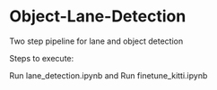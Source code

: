 # Object-Lane-Detection
Two step pipeline for lane and object detection

Steps to execute:

Run lane_detection.ipynb and 
Run finetune_kitti.ipynb

